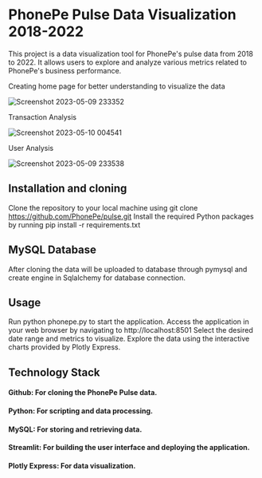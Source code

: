 # PhonePe Pulse Data Visualization 2018-2022
This project is a data visualization tool for PhonePe's pulse data from 2018 to 2022. It allows users to explore and analyze various metrics related to PhonePe's business performance.

Creating home page for better understanding to visualize the data

![Screenshot 2023-05-09 233352](https://github.com/SRIDHAR3131/PhonePe-Pulse-2018-2022-Data-Visualization/assets/68391060/be785406-8cba-4f39-acdc-dcaa1c45ee04)

Transaction Analysis

![Screenshot 2023-05-10 004541](https://github.com/SRIDHAR3131/PhonePe-Pulse-2018-2022-Data-Visualization/assets/68391060/0a7cbfc4-593b-4e38-ad9d-fd17e027349c)

User Analysis

![Screenshot 2023-05-09 233538](https://github.com/SRIDHAR3131/PhonePe-Pulse-2018-2022-Data-Visualization/assets/68391060/c049db6a-c41d-4b2a-ba17-80c1813379ea)


## Installation and cloning
Clone the repository to your local machine using git clone https://github.com/PhonePe/pulse.git
Install the required Python packages by running pip install -r requirements.txt

## MySQL Database
After cloning the data will be uploaded to database through pymysql and create engine in Sqlalchemy for database connection.

## Usage
Run python phonepe.py to start the application.
Access the application in your web browser by navigating to http://localhost:8501
Select the desired date range and metrics to visualize.
Explore the data using the interactive charts provided by Plotly Express.

## Technology Stack
#### Github: For cloning the PhonePe Pulse data.
#### Python: For scripting and data processing.
#### MySQL: For storing and retrieving data.
#### Streamlit: For building the user interface and deploying the application.
#### Plotly Express: For data visualization.

